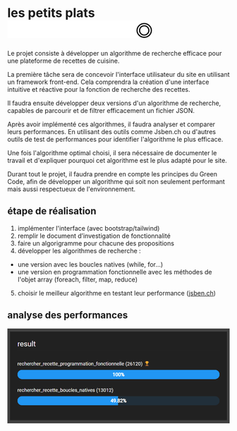 # les petits plats ![logo](./assets/ressources/logo.png)

Le projet consiste à développer un algorithme de recherche efficace pour une plateforme de recettes de cuisine.

La première tâche sera de concevoir l'interface utilisateur du site en utilisant un framework front-end. Cela comprendra la création d'une interface intuitive et réactive pour la fonction de recherche des recettes.

 

Il faudra ensuite développer deux versions d'un algorithme de recherche, capables de parcourir et de filtrer efficacement un fichier JSON.
 

Après avoir implémenté ces algorithmes, il faudra analyser et comparer leurs performances.
En utilisant des outils comme Jsben.ch ou d'autres outils de test de performances pour identifier l'algorithme le plus efficace.

 
Une fois l'algorithme optimal choisi, il sera nécessaire de documenter le travail et d'expliquer pourquoi cet algorithme est le plus adapté pour le site.

Durant tout le projet, il faudra prendre en compte les principes du Green Code, afin de développer un algorithme qui soit non seulement performant mais aussi respectueux de l'environnement.

## étape de réalisation

1. implémenter l'interface (avec bootstrap/tailwind)
2. remplir le document d’investigation de fonctionnalité
3. faire un algorigramme pour chacune des propositions
4. développer les algorithmes de recherche :
- une version avec les boucles natives (while, for...)
- une version en programmation fonctionnelle avec les méthodes de l'objet array (foreach, filter, map, reduce)
5. choisir le meilleur algorithme en testant leur performance ([jsben.ch](https://jsben.ch/))

## analyse des performances 

![résultat analyse jsben.ch](./result.png)


